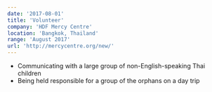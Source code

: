```yaml
---
date: '2017-08-01'
title: 'Volunteer'
company: 'HDF Mercy Centre'
location: 'Bangkok, Thailand'
range: 'August 2017'
url: 'http://mercycentre.org/new/'
---
```


- Communicating with a large group of non-English-speaking Thai children
- Being held responsible for a group of the orphans on a day trip
